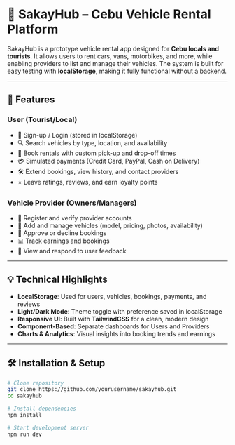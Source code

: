 # 🚖 SakayHub – Cebu Vehicle Rental Platform

SakayHub is a prototype vehicle rental app designed for **Cebu locals and tourists**. It allows users to rent cars, vans, motorbikes, and more, while enabling providers to list and manage their vehicles. The system is built for easy testing with **localStorage**, making it fully functional without a backend.

---

## 🌟 Features

### User (Tourist/Local)
- 🔑 Sign-up / Login (stored in localStorage)
- 🔍 Search vehicles by type, location, and availability
- 📅 Book rentals with custom pick-up and drop-off times
- 💳 Simulated payments (Credit Card, PayPal, Cash on Delivery)
- 🛠 Extend bookings, view history, and contact providers
- ⭐ Leave ratings, reviews, and earn loyalty points

### Vehicle Provider (Owners/Managers)
- 📝 Register and verify provider accounts
- 🚗 Add and manage vehicles (model, pricing, photos, availability)
- 📩 Approve or decline bookings
- 📊 Track earnings and bookings
- 📢 View and respond to user feedback

---

## 💡 Technical Highlights
- **LocalStorage**: Used for users, vehicles, bookings, payments, and reviews  
- **Light/Dark Mode**: Theme toggle with preference saved in localStorage  
- **Responsive UI**: Built with **TailwindCSS** for a clean, modern design  
- **Component-Based**: Separate dashboards for Users and Providers  
- **Charts & Analytics**: Visual insights into booking trends and earnings  

---

## 🛠 Installation & Setup

```bash
# Clone repository
git clone https://github.com/yourusername/sakayhub.git
cd sakayhub

# Install dependencies
npm install

# Start development server
npm run dev
